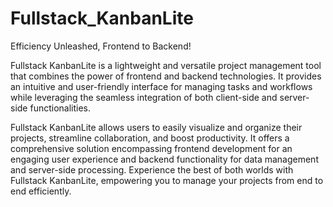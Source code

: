 # Fullstack_KanbanLite
Efficiency Unleashed, Frontend to Backend!

Fullstack KanbanLite is a lightweight and versatile project management tool that combines the power of frontend and backend technologies. It provides an intuitive and user-friendly interface for managing tasks and workflows while leveraging the seamless integration of both client-side and server-side functionalities.

Fullstack KanbanLite allows users to easily visualize and organize their projects, streamline collaboration, and boost productivity. It offers a comprehensive solution encompassing frontend development for an engaging user experience and backend functionality for data management and server-side processing. Experience the best of both worlds with Fullstack KanbanLite, empowering you to manage your projects from end to end efficiently.
